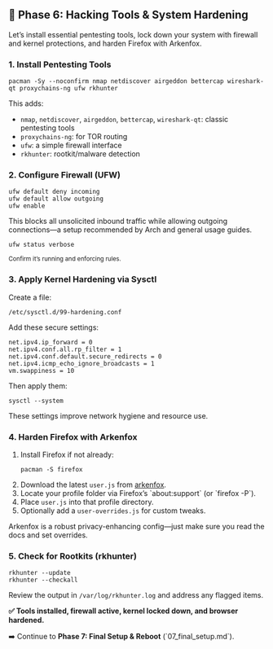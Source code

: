 <h2>🔧 Phase 6: Hacking Tools & System Hardening</h2>

<p>Let’s install essential pentesting tools, lock down your system with firewall and kernel protections, and harden Firefox with Arkenfox.</p>

<h3>1. Install Pentesting Tools</h3>
<pre><code>pacman -Sy --noconfirm nmap netdiscover airgeddon bettercap wireshark-qt proxychains-ng ufw rkhunter</code></pre>
<p>This adds:</p>
<ul>
  <li><code>nmap</code>, <code>netdiscover</code>, <code>airgeddon</code>, <code>bettercap</code>, <code>wireshark-qt</code>: classic pentesting tools</li>
  <li><code>proxychains-ng</code>: for TOR routing</li>
  <li><code>ufw</code>: a simple firewall interface</li>
  <li><code>rkhunter</code>: rootkit/malware detection</li>
</ul>

<h3>2. Configure Firewall (UFW)</h3>
<pre><code>ufw default deny incoming
ufw default allow outgoing
ufw enable</code></pre>
<p>This blocks all unsolicited inbound traffic while allowing outgoing connections—a setup recommended by Arch and general usage guides.</p>

<pre><code>ufw status verbose</code></pre>
<small>Confirm it’s running and enforcing rules.</small>

<h3>3. Apply Kernel Hardening via Sysctl</h3>
<p>Create a file:</p>
<pre><code>/etc/sysctl.d/99-hardening.conf</code></pre>
<p>Add these secure settings:</p>
<pre><code>net.ipv4.ip_forward = 0
net.ipv4.conf.all.rp_filter = 1
net.ipv4.conf.default.secure_redirects = 0
net.ipv4.icmp_echo_ignore_broadcasts = 1
vm.swappiness = 10</code></pre>
<p>Then apply them:</p>
<pre><code>sysctl --system</code></pre>
<p>These settings improve network hygiene and resource use.</p>

<h3>4. Harden Firefox with Arkenfox</h3>
<ol>
  <li>Install Firefox if not already:</li>
    <pre><code>pacman -S firefox</code></pre>
  <li>Download the latest <code>user.js</code> from <a href="https://github.com/arkenfox/user.js" target="_blank">arkenfox</a>.</li>
  <li>Locate your profile folder via Firefox’s `about:support` (or `firefox -P`).</li>
  <li>Place <code>user.js</code> into that profile directory.</li>
  <li>Optionally add a <code>user-overrides.js</code> for custom tweaks.</li>
</ol>
<p>Arkenfox is a robust privacy-enhancing config—just make sure you read the docs and set overrides.</p>

<h3>5. Check for Rootkits (rkhunter)</h3>
<pre><code>rkhunter --update
rkhunter --checkall</code></pre>
<p>Review the output in <code>/var/log/rkhunter.log</code> and address any flagged items.</p>

<p><strong>✅ Tools installed, firewall active, kernel locked down, and browser hardened.</strong></p>
<p>➡️ Continue to <strong>Phase 7: Final Setup & Reboot</strong> (`07_final_setup.md`).</p>
